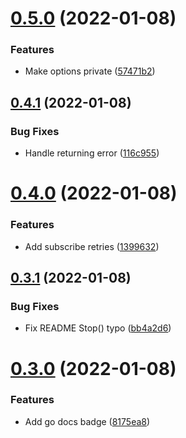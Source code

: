 # [0.5.0](https://github.com/piotrpersona/goq/compare/v0.4.1...v0.5.0) (2022-01-08)


### Features

* Make options private ([57471b2](https://github.com/piotrpersona/goq/commit/57471b2dc61776d5296820ff5e8598f93ff44c21))



## [0.4.1](https://github.com/piotrpersona/goq/compare/v0.4.0...v0.4.1) (2022-01-08)


### Bug Fixes

* Handle returning error ([116c955](https://github.com/piotrpersona/goq/commit/116c955ef81dd5d4166ef90317dda93b895e0db8))



# [0.4.0](https://github.com/piotrpersona/goq/compare/v0.3.1...v0.4.0) (2022-01-08)


### Features

* Add subscribe retries ([1399632](https://github.com/piotrpersona/goq/commit/1399632e5ce618b4a10f2a31c4ef933433f52bda))



## [0.3.1](https://github.com/piotrpersona/goq/compare/v0.3.0...v0.3.1) (2022-01-08)


### Bug Fixes

* Fix README Stop() typo ([bb4a2d6](https://github.com/piotrpersona/goq/commit/bb4a2d6317df2f526ecd50ec013cf76484bbaafd))



# [0.3.0](https://github.com/piotrpersona/goq/compare/v0.2.0...v0.3.0) (2022-01-08)


### Features

* Add go docs badge ([8175ea8](https://github.com/piotrpersona/goq/commit/8175ea84f4a848f3241227ca26b7e660154c40b4))



